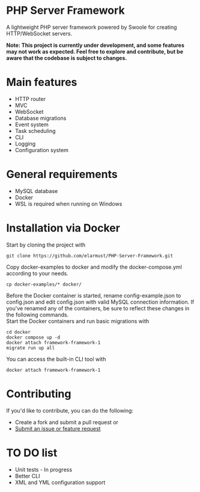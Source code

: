 # PHP Server Framework
A lightweight PHP server framework powered by Swoole for creating HTTP/WebSocket servers.

**Note: This project is currently under development, and some features may not work as expected.
Feel free to explore and contribute, but be aware that the codebase is subject to changes.**

# Main features
+ HTTP router
+ MVC
+ WebSocket
+ Database migrations
+ Event system
+ Task scheduling
+ CLI
+ Logging
+ Configuration system

# General requirements
+ MySQL database
+ Docker
+ WSL is required when running on Windows

# Installation via Docker

Start by cloning the project with

```
git clone https://github.com/elarmust/PHP-Server-Framework.git
```

Copy docker-examples to docker and modify the docker-compose.yml according to your needs.
```
cp docker-examples/* docker/
```

Before the Docker container is started, rename config-example.json to config.json and edit config.json with valid MySQL connection information.
If you've renamed any of the containers, be sure to reflect these changes in the following commands.
<br />
Start the Docker containers and run basic migrations with

```
cd docker
docker compose up -d
docker attach framework-framework-1
migrate run up all
```

You can access the built-in CLI tool with
```
docker attach framework-framework-1
```

# Contributing
If you'd like to contribute, you can do the following:

+ Create a fork and submit a pull request or
+ [Submit an issue or feature request](https://github.com/elarike12/PHP_Framework/issues)

# TO DO list
+ Unit tests - In progress
+ Better CLI
+ XML and YML configuration support
